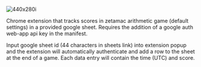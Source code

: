 ![440x280i](https://user-images.githubusercontent.com/88046770/204434602-687036f0-130b-4056-883a-f70c5c38f496.png)


Chrome extension that tracks scores in zetamac arithmetic game (default settings) in a provided google sheet.
Requires the addition of a google auth web-app api key in the manifest.

Input google sheet id (44 characters in sheets link) into extension popup and the extension will automatically authenticate and add a row to the sheet at the end of a game.
Each data entry will contain the time (UTC) and score.
